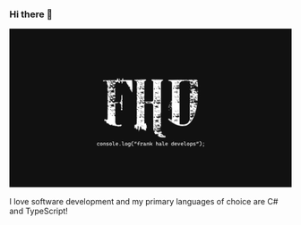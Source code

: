 ### Hi there 👋

![Frank Hale Develops](frank-hale-develops.png)

I love software development and my primary languages of choice are C# and TypeScript!
